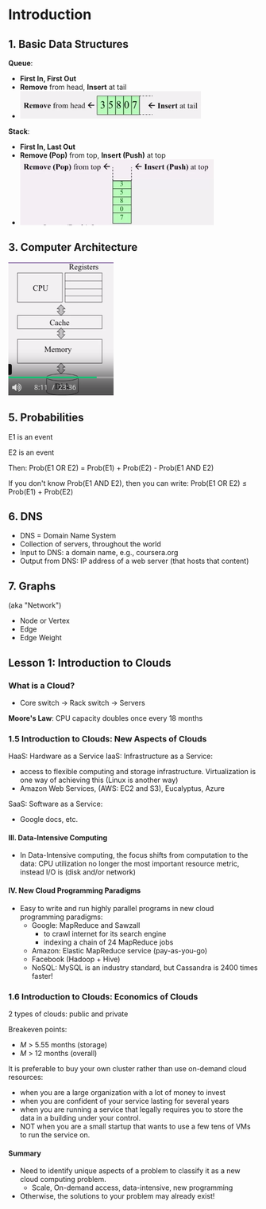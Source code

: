 # Introduction

## 1. Basic Data Structures

**Queue**:

- **First In, First Out**
- **Remove** from head, **Insert** at tail
- ![queue-data-structure](./queue-data-structure.png)



**Stack**:

- **First In, Last Out**
- **Remove (Pop)** from top, **Insert (Push)** at top
- ![stack-data-structure](./stack-data-structure.png)

## 3. Computer Architecture

![computer-architecture](./computer-architecture.png)

## 5. Probabilities

E1 is an event

E2 is an event

Then:
Prob(E1 OR E2) = Prob(E1) + Prob(E2) - Prob(E1 AND E2)

If you don't know Prob(E1 AND E2), then you can write:
Prob(E1 OR E2) $\leq$ Prob(E1) + Prob(E2)

## 6. DNS

- DNS = Domain Name System
- Collection of servers, throughout the world
- Input to DNS: a domain name, e.g., coursera.org
- Output from DNS: IP address of a web server (that hosts that content)

## 7. Graphs

(aka "Network")

- Node or Vertex
- Edge
- Edge Weight

## Lesson 1: Introduction to Clouds

### What is a Cloud?

- Core switch -> Rack switch -> Servers

**Moore's Law**: CPU capacity doubles once every 18 months

### 1.5 Introduction to Clouds: New Aspects of Clouds

HaaS: Hardware as a Service
IaaS: Infrastructure as a Service:

- access to flexible computing and storage infrastructure. Virtualization is one way of achieving this (Linux is another way)
- Amazon Web Services, (AWS: EC2 and S3), Eucalyptus, Azure

SaaS: Software as a Service:

- Google docs, etc.

#### III. Data-Intensive Computing

- In Data-Intensive computing, the focus shifts from computation to the data: CPU utilization no longer the most important resource metric, instead I/O is (disk and/or network)

#### IV. New Cloud Programming Paradigms

- Easy to write and run highly parallel programs in new cloud programming paradigms:
  - Google: MapReduce and Sawzall
    - to crawl internet for its search engine
    - indexing a chain of 24 MapReduce jobs
  - Amazon: Elastic MapReduce service (pay-as-you-go)
  - Facebook (Hadoop + Hive)
  - NoSQL: MySQL is an industry standard, but Cassandra is 2400 times faster!

### 1.6 Introduction to Clouds: Economics of Clouds

2 types of clouds: public and private

Breakeven points:

- *M* > 5.55 months (storage)
- *M* > 12 months (overall)

It is preferable to buy your own cluster rather than use on-demand cloud resources:

- when you are a large organization with a lot of money to invest
- when you are confident of your service lasting for several years
- when you are running a service that legally requires you to store the data in a building under your control.
- NOT when you are a small startup that wants to use a few tens of VMs to run the service on.

#### Summary

- Need to identify unique aspects of a problem to classify it as a new cloud computing problem.
  - Scale, On-demand access, data-intensive, new programming
- Otherwise, the solutions to your problem may already exist!

